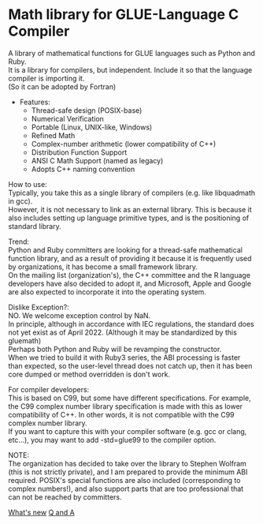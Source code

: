 # Math library for GLUE-Language C Compiler

A library of mathematical functions for GLUE languages such as Python and Ruby.  
It is a library for compilers, but independent. Include it so that the language compiler is importing it.  
(So it can be adopted by Fortran)  

* Features:  
	* Thread-safe design (POSIX-base)
	* Numerical Verification
	* Portable (Linux, UNIX-like, Windows)
	* Refined Math
	* Complex-number arithmetic (lower compatibility of C++)
	* Distribution Function Support
	* ANSI C Math Support (named as legacy)
	* Adopts C++ naming convention

How to use:  
Typically, you take this as a single library of compilers (e.g. like libquadmath in gcc).  
However, it is not necessary to link as an external library. This is because it also includes setting up language primitive types, and is the positioning of standard library.  

Trend:  
Python and Ruby committers are looking for a thread-safe mathematical function library, and as a result of providing it because it is frequently used by organizations, it has become a small framework library.  
On the mailing list (organization's), the C++ committee and the R language developers have also decided to adopt it, and Microsoft, Apple and Google are also expected to incorporate it into the operating system.  

Dislike Exception?:  
NO. We welcome exception control by NaN.  
In principle, although in accordance with IEC regulations, the standard does not yet exist as of April 2022. (Although it may be standardized by this gluemath)  
Perhaps both Python and Ruby will be revamping the constructor.  
When we tried to build it with Ruby3 series, the ABI processing is faster than expected, so the user-level thread does not catch up, then it has been core dumped or method overridden is don't work.  

For compiler developers:  
This is based on C99, but some have different specifications. For example, the C99 complex number library specification is made with this as lower compatibility of C++. In other words, it is not compatible with the C99 complex number library.  
If you want to capture this with your compiler software (e.g. gcc or clang, etc...), you may want to add -std=glue99 to the compiler option.  

NOTE:  
The organization has decided to take over the library to Stephen Wolfram (this is not strictly private), and I am prepared to provide the minimum ABI required. POSIX's special functions are also included (corresponding to complex numbers!), and also support parts that are too professional that can not be reached by committers.  

[What's new](whats_new.md)
[Q and A](q_and_a.md)

